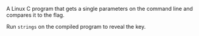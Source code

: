 A Linux C program that gets a single parameters on the command line and
compares it to the flag.

Run `strings` on the compiled program to reveal the key.
